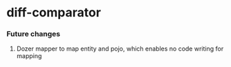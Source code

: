 # diff-comparator







### Future changes
1. Dozer mapper to map entity and pojo, which enables no code writing for mapping
